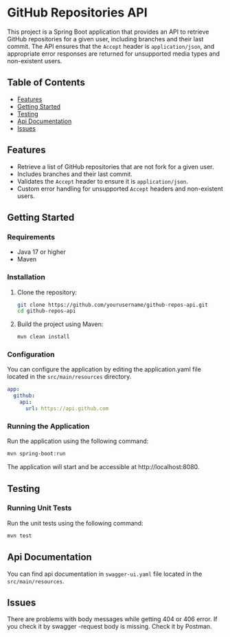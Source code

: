 # GitHub Repositories API

This project is a Spring Boot application that provides an API to retrieve GitHub repositories for a given user,
including branches and their last commit. The API ensures that the `Accept` header is `application/json`, and appropriate
error responses are returned for unsupported media types and non-existent users.

## Table of Contents

- [Features](#features)
- [Getting Started](#getting-started)
- [Testing](#testing)
- [Api Documentation](#api-documentation)
- [Issues](#issues)
## Features

- Retrieve a list of GitHub repositories that are not fork for a given user.
- Includes branches and their last commit.
- Validates the `Accept` header to ensure it is `application/json`.
- Custom error handling for unsupported `Accept` headers and non-existent users.

## Getting Started

### Requirements

- Java 17 or higher
- Maven

### Installation

1. Clone the repository:

   ```sh
   git clone https://github.com/yourusername/github-repos-api.git
   cd github-repos-api
   ```
2. Build the project using Maven:
   ```sh
   mvn clean install
   ```

### Configuration

You can configure the application by editing the application.yaml file located in the `src/main/resources`
directory.

   ```yaml
   app:
     github:
       api:
         url: https://api.github.com
   ```

### Running the Application

Run the application using the following command:

```sh
mvn spring-boot:run
```

The application will start and be accessible at http://localhost:8080.

## Testing

### Running Unit Tests

Run the unit tests using the following command:

```sh
mvn test
```

## Api Documentation

You can find api documentation in `swagger-ui.yaml` file located in the `src/main/resources`.

## Issues

There are problems with body messages while getting 404 or 406 error. If you check it by swagger -request body is missing.
Check it by Postman.
